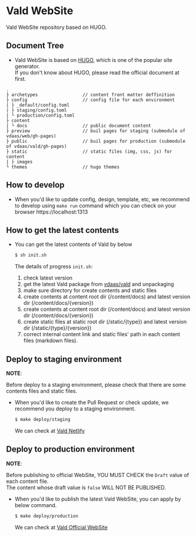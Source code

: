 # Vald WebSite

Vald WebSite repository based on HUGO.

## Document Tree

- Vald WebSite is based on [HUGO](https://gohugo.io/), which is one of the popular site generator.<br>
  If you don't know about HUGO, please read the official document at first.

```
.
├ archetypes                 // content front matter deffinition
├ config                     // config file for each environment
| ├ _default/config.toml
| ├ staging/config.toml 
| └ production/config.toml 
├ content
| └ docs                     // public document content
├ preview                    // buil pages for staging (submodule of vdaas/web/gh-pages)
├ public                     // buil pages for production (submodule of vdaas/vald/gh-pages)
├ static                     // static files (img, css, js) for content
| ├ images
└ themes                     // hugo themes
```

## How to develop

- When you'd like to update config, design, template, etc, we recommend to develop using `make run` command which you can check on your browser https://localhost:1313

## How to get the latest contents

- You can get the latest contents of Vald by below

  ```bash
  $ sh init.sh
  ```

  The details of progress `init.sh`:
  1. check latest version
  1. get the latest Vald package from [vdaas/vald](https://github.com/vdaas/vald) and unpackaging
  1. make sure directory for create contents and static files
  1. create contents at content root dir (/content/docs) and latest version dir (/content/docs/{version})
  1. create contents at content root dir (/content/docs) and latest version dir (/content/docs/{version})
  1. create static files at static root dir (/static/{type}) and latest version dir (/static/{type}/{version})
  1. correct internal content link and static files' path in each content files (markdown files).


## Deploy to staging environment

**NOTE**:

Before deploy to a staging environment, please check that there are some contents files and static files.


- When you'd like to create the Pull Request or check update, we recommend you deploy to a staging environment.

  ```bash
  $ make deploy/staging
  ```

  We can check at [Vald Netlify](https://vald.netlify.app)

## Deploy to production environment

**NOTE**:

Before publishing to official WebSite, YOU MUST CHECK the `Draft` value of each content file.<br>
The content whose draft value is `false` WILL NOT BE PUBLISHED.


- When you'd like to publish the latest Vald WebSite, you can apply by below command.

  ```bash
  $ make deploy/production
  ```

  We can check at [Vald Official WebSite](https://vald.vdaas.org)
